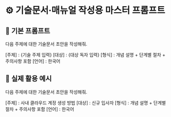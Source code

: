 # ⚙️ 기술문서·매뉴얼 작성용 마스터 프롬프트

## 📝 기본 프롬프트

다음 주제에 대한 기술문서 초안을 작성해줘.

[주제] : {기술 주제 입력}
[대상] : {대상 독자 입력}
[형식] : 개념 설명 + 단계별 절차 + 주의사항 포함
[언어] : 한국어


## 📂 실제 활용 예시

다음 주제에 대한 기술문서 초안을 작성해줘.

[주제] : 사내 클라우드 계정 생성 방법
[대상] : 신규 입사자
[형식] : 개념 설명 + 단계별 절차 + 주의사항 포함
[언어] : 한국어
